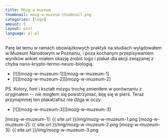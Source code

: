 ```yaml
---
title: Mózg w muzeum
thumbnail: mozg-w-muzeum-thumbnail.png
categories: [logo]
amount: 3
layout: post
language: pl-pl
---
```


Parę lat temu w ramach obowiązkowych praktyk na studiach wylądowałem w Muzeum Narodowym w Poznaniu, i poza kochanym przepisywaniem wyników ankiet miałem okazję zrobić logo i plakat dla akcji związanej z chyba nano-krypto-termo-neuro-biologią.

* [![][mozg-w-muzeum-1]][mozg-w-muzeum-1]
* [![][mozg-w-muzeum-2]][mozg-w-muzeum-2]

PS. Kolory, font i kształt mózgu trochę zmieniłem w porównaniu z oryginałem -- nie mogłem się powstrzymać, biję się w pierś. Teraz przynajmniej ten plakat/afisz nie dźga w oczy:

* [![][mozg-w-muzeum-3]][mozg-w-muzeum-3]

[mozg-w-muzeum-1]: {{ site.url }}/img/mozg-w-muzeum-1.png
[mozg-w-muzeum-2]: {{ site.url }}/img/mozg-w-muzeum-2.png
[mozg-w-muzeum-3]: {{ site.url }}/img/mozg-w-muzeum-3.png